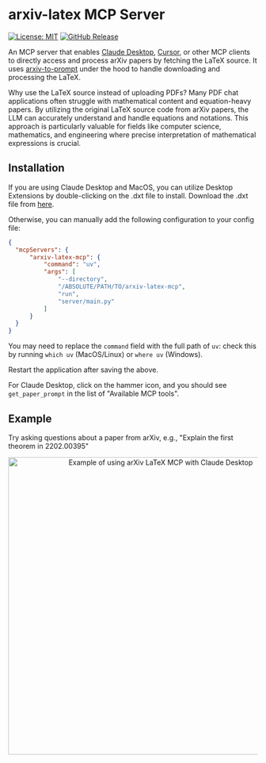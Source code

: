 # arxiv-latex MCP Server
[![License: MIT](https://img.shields.io/badge/License-MIT-yellow.svg)](https://opensource.org/licenses/MIT)
[![GitHub Release](https://img.shields.io/github/v/release/takashiishida/arxiv-latex-mcp)](https://github.com/takashiishida/arxiv-latex-mcp/releases)


An MCP server that enables [Claude Desktop](https://claude.ai/download), [Cursor](https://www.cursor.com/), or other MCP clients to directly access and process arXiv papers by fetching the LaTeX source. It uses [arxiv-to-prompt](https://github.com/takashiishida/arxiv-to-prompt) under the hood to handle downloading and processing the LaTeX.

Why use the LaTeX source instead of uploading PDFs? Many PDF chat applications often struggle with mathematical content and equation-heavy papers. By utilizing the original LaTeX source code from arXiv papers, the LLM can accurately understand and handle equations and notations. This approach is particularly valuable for fields like computer science, mathematics, and engineering where precise interpretation of mathematical expressions is crucial.

## Installation

If you are using Claude Desktop and MacOS, you can utilize Desktop Extensions by double-clicking on the .dxt file to install.
Download the .dxt file from [here](https://github.com/takashiishida/arxiv-latex-mcp/releases/).

Otherwise, you can manually add the following configuration to your config file:
```json
{
  "mcpServers": {
      "arxiv-latex-mcp": {
          "command": "uv",
          "args": [
              "--directory",
              "/ABSOLUTE/PATH/TO/arxiv-latex-mcp",
              "run",
              "server/main.py"
          ]
      }
  }
}
```

You may need to replace the `command` field with the full path of `uv`: check this by running `which uv` (MacOS/Linux) or `where uv` (Windows).

Restart the application after saving the above.

For Claude Desktop, click on the hammer icon, and you should see `get_paper_prompt` in the list of "Available MCP tools".

## Example
Try asking questions about a paper from arXiv, e.g., "Explain the first theorem in 2202.00395"

<div align="center">
  <img src="example.png" alt="Example of using arXiv LaTeX MCP with Claude Desktop" width="600">
</div>
